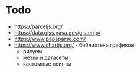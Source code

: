 # Todo

- https://parceljs.org/
- https://data.giss.nasa.gov/gistemp/
- https://www.papaparse.com/
- https://www.chartjs.org/ - библиотека графиков
  - рисуем
  - метки и датасеты
  - кастомные поинты
